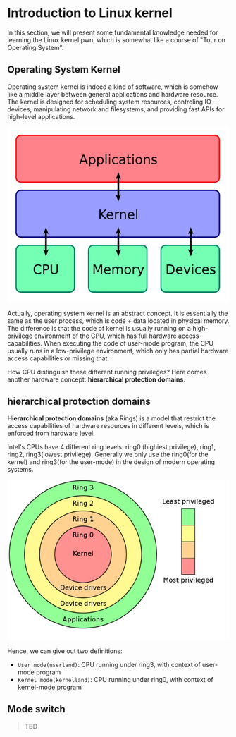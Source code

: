 # Introduction to Linux kernel

In this section, we will present some fundamental knowledge needed for learning the Linux kernel pwn, which is somewhat like a course of "Tour on Operating System".

## Operating System Kernel

Operating system kernel is indeed a kind of software, which is somehow like a middle layer between general applications and hardware resource. The kernel is designed for scheduling system resources, controling IO devices, manipulating network and filesystems, and providing fast APIs for high-level applications.

![Kernel_Layout](./figure/Kernel_Layout.svg)

Actually, operating system kernel is an abstract concept. It is essentially the same as the user process, which is code + data located in physical memory. The difference is that the code of kernel is usually running on a high-privilege environment of the CPU, which has full hardware access capabilities. When executing the code of user-mode program, the CPU usually runs in a low-privilege environment, which only has partial hardware access capabilities or missing that.

How CPU distinguish these different running privileges? Here comes another hardware concept: **hierarchical protection domains**.

## hierarchical protection domains

**Hierarchical protection domains** (aka Rings) is a model that restrict the access capabilities of hardware resources in different levels, which is enforced from hardware level.

Intel's CPUs have 4 different ring levels: ring0 (highiest privilege), ring1, ring2, ring3(lowest privilege). Generally we only use the ring0(for the kernel) and ring3(for the user-mode) in the design of modern operating systems.

![Ring Model](./figure/ring_model.png)

Hence, we can give out two definitions:

- `User mode(userland)`: CPU running under ring3, with context of user-mode program
- `Kernel mode(kernelland)`: CPU running under ring0, with context of kernel-mode program

## Mode switch

> TBD
